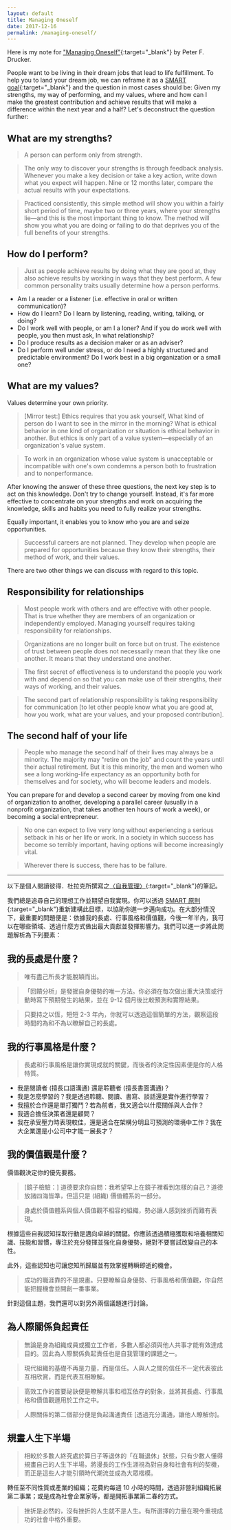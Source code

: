 ```yaml
---
layout: default
title: Managing Oneself
date: 2017-12-16
permalink: /managing-oneself/
---
```


Here is my note for ["Managing Oneself"](https://hbr.org/2005/01/managing-oneself){:target="_blank"} by Peter F. Drucker.

People want to be living in their dream jobs that lead to life fulfillment. To help you to land your dream job, we can reframe it as a [SMART goal](https://en.wikipedia.org/wiki/SMART_criteria){:target="_blank"} and the question in most cases should be: Given my strengths, my way of performing, and my values, where and how can I make the greatest contribution and achieve results that will make a difference within the next year and a half? Let's deconstruct the question further:

## What are my strengths?
> A person can perform only from strength.

> The only way to discover your strengths is through feedback analysis. Whenever you make a key decision or take a key action, write down what you expect will happen. Nine or 12 months later, compare the actual results with your expectations.

> Practiced consistently, this simple method will show you within a fairly short period of time, maybe two or three years, where your strengths lie—and this is the most important thing to know. The method will show you what you are doing or failing to do that deprives you of the full benefits of your strengths.

## How do I perform?
> Just as people achieve results by doing what they are good at, they also achieve results by working in ways that they best perform. A few common personality traits usually determine how a person performs.

- Am I a reader or a listener (i.e. effective in oral or written communication)?
- How do I learn? Do I learn by listening, reading, writing, talking, or doing?
- Do I work well with people, or am I a loner? And if you do work well with people, you then must ask, In what relationship?
- Do I produce results as a decision maker or as an adviser?
- Do I perform well under stress, or do I need a highly structured and predictable environment? Do I work best in a big organization or a small one?

## What are my values?
Values determine your own priority.

> [Mirror test:] Ethics requires that you ask yourself, What kind of person do I want to see in the mirror in the morning? What is ethical behavior in one kind of organization or situation is ethical behavior in another. But ethics is only part of a value system—especially of an organization's value system.

> To work in an organization whose value system is unacceptable or incompatible with one's own condemns a person both to frustration and to nonperformance.

After knowing the answer of these three questions, the next key step is to act on this knowledge. Don't try to change yourself. Instead, it's far more effective to concentrate on your strengths and work on acquiring the knowledge, skills and habits you need to fully realize your strengths.

Equally important, it enables you to know who you are and seize opportunities.

> Successful careers are not planned. They develop when people are prepared for opportunities because they know their strengths, their method of work, and their values.

There are two other things we can discuss with regard to this topic.

## Responsibility for relationships
> Most people work with others and are effective with other people. That is true whether they are members of an organization or independently employed. Managing yourself requires taking responsibility for relationships.

> Organizations are no longer built on force but on trust. The existence of trust between people does not necessarily mean that they like one another. It means that they understand one another.

> The first secret of effectiveness is to understand the people you work with and depend on so that you can make use of their strengths, their ways of working, and their values.

> The second part of relationship responsibility is taking responsibility for communication [to let other people know what you are good at, how you work, what are your values, and your proposed contribution].

## The second half of your life
> People who manage the second half of their lives may always be a minority. The majority may "retire on the job" and count the years until their actual retirement. But it is this minority, the men and women who see a long working-life expectancy as an opportunity both for themselves and for society, who will become leaders and models.

You can prepare for and develop a second career by moving from one kind of organization to another, developing a parallel career (usually in a nonprofit organization, that takes another ten hours of work a week), or becoming a social entrepreneur.

> No one can expect to live very long without experiencing a serious setback in his or her life or work. In a society in which success has become so terribly important, having options will become increasingly vital.

> Wherever there is success, there has to be failure.

---

以下是個人閱讀彼得．杜拉克所撰寫之[〈自我管理〉](https://www.hbrtaiwan.com/article_content_AR0000624.html){:target="_blank"}的筆記。

我們總是追尋自己的理想工作並期望自我實現。你可以透過 [SMART 原則](https://zh.wikipedia.org/zh-tw/SMART%E5%8E%9F%E5%88%99){:target="_blank"}重新建構此目標，以協助你進一步邁向成功。在大部分情況下，最重要的問題便是：依據我的長處、行事風格和價值觀，今後一年半內，我可以在哪些領域、透過什麼方式做出最大貢獻並發揮影響力。我們可以進一步將此問題解析為下列要素：

## 我的長處是什麼？
> 唯有盡己所長才能脫穎而出。

> 「回饋分析」是發掘自身優勢的唯一方法。你必須在每次做出重大決策或行動時寫下預期發生的結果，並在 9-12 個月後比較預測和實際結果。

> 只要持之以恆，短短 2-3 年內，你就可以透過這個簡單的方法，觀察這段時間的為和不為以瞭解自己的長處。

## 我的行事風格是什麼？
> 長處和行事風格是讓你實現成就的關鍵，而後者的決定性因素便是你的人格特質。

- 我是閱讀者 (擅長口語溝通) 還是聆聽者 (擅長書面溝通)？
- 我是怎麼學習的？我是透過聆聽、閱讀、書寫、談話還是實作進行學習？
- 我擅於合作還是單打獨鬥？若為前者，我又適合以什麼關係與人合作？
- 我適合擔任決策者還是顧問？
- 我在承受壓力時表現較佳，還是適合在架構分明且可預測的環境中工作？我在大企業還是小公司中才能一展長才？

## 我的價值觀是什麼？
價值觀決定你的優先要務。

> [鏡子檢驗：] 道德要求你自問：我希望早上在鏡子裡看到怎樣的自己？道德放諸四海皆準，但這只是 (組織) 價值體系的一部分。

> 身處於價值體系與個人價值觀不相容的組織，勢必讓人感到挫折而難有表現。

根據這些自我認知採取行動是邁向卓越的關鍵。你應該透過積極獲取和培養相關知識、技能和習慣，專注於充分發揮並強化自身優勢，絕對不要嘗試改變自己的本性。

此外，這些認知也可讓您知所歸屬並有效掌握轉瞬即逝的機會。

> 成功的職涯靠的不是規畫。只要瞭解自身優勢、行事風格和價值觀，你自然能把握機會並開創一番事業。

針對這個主題，我們還可以對另外兩個議題進行討論。

## 為人際關係負起責任
> 無論是身為組織成員或獨立工作者，多數人都必須與他人共事才能有效達成目的。因此為人際關係負起責任也是自我管理的課題之一。

> 現代組織的基礎不再是力量，而是信任。人與人之間的信任不一定代表彼此互相欣賞，而是代表互相瞭解。

> 高效工作的首要祕訣便是瞭解共事和相互依存的對象，並將其長處、行事風格和價值觀運用於工作之中。

> 人際關係的第二個部分便是負起溝通責任 [透過充分溝通，讓他人瞭解你]。

## 規畫人生下半場
> 相較於多數人終究處於算日子等退休的「在職退休」狀態，只有少數人懂得規畫自己的人生下半場，將漫長的工作生涯視為對自身和社會有利的契機，而正是這些人才能引領時代潮流並成為大眾楷模。

轉任至不同性質或產業的組織；花費約每週 10 小時的時間，透過非營利組織拓展第二事業；或是成為社會企業家等，都是開拓事業第二春的方式。

> 挫折是必然的，沒有挫折的人生就不是人生。有所選擇的力量在現今重視成功的社會中格外重要。
